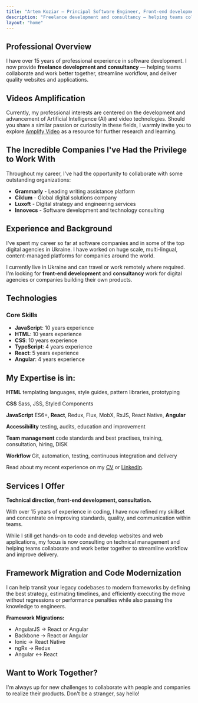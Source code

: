 ```yaml
---
title: "Artem Koziar — Principal Software Engineer, Front-end development consultant, Coach"
description: "Freelance development and consultancy — helping teams collaborate and work better together, streamline workflow, and deliver quality websites and applications"
layout: "home"
---
```


## Professional Overview

I have over 15 years of professional experience in software development. I now provide **freelance development and consultancy** — helping teams collaborate and work better together, streamline workflow, and deliver quality websites and applications.

## Videos Amplification

Currently, my professional interests are centered on the development and advancement of Artificial Intelligence (AI) and video technologies. Should you share a similar passion or curiosity in these fields, I warmly invite you to explore [Amplify Video](https://amplify-video.com/) as a resource for further research and learning.

## The Incredible Companies I've Had the Privilege to Work With

Throughout my career, I've had the opportunity to collaborate with some outstanding organizations:

- **Grammarly** - Leading writing assistance platform
- **Ciklum** - Global digital solutions company
- **Luxoft** - Digital strategy and engineering services
- **Innovecs** - Software development and technology consulting

## Experience and Background

I've spent my career so far at software companies and in some of the top digital agencies in Ukraine. I have worked on huge scale, multi-lingual, content-managed platforms for companies around the world.

I currently live in Ukraine and can travel or work remotely where required. I'm looking for **front-end development** and **consultancy** work for digital agencies or companies building their own products.

## Technologies

### Core Skills

- **JavaScript**: 10 years experience
- **HTML**: 10 years experience
- **CSS**: 10 years experience
- **TypeScript**: 4 years experience
- **React**: 5 years experience
- **Angular**: 4 years experience

## My Expertise is in:

**HTML**
templating languages, style guides, pattern libraries, prototyping

**CSS**
Sass, JSS, Styled Components

**JavaScript**
ES6+, **React**, Redux, Flux, MobX, RxJS, React Native, **Angular**

**Accessibility**
testing, audits, education and improvement

**Team management**
code standards and best practises, training, consultation, hiring, DISK

**Workflow**
Git, automation, testing, continuous integration and delivery

Read about my recent experience on my [CV](/about/cv) or [LinkedIn](https://www.linkedin.com/in/temich/).

## Services I Offer

**Technical direction, front-end development, consultation.**

With over 15 years of experience in coding, I have now refined my skillset and concentrate on improving standards, quality, and communication within teams.

While I still get hands-on to code and develop websites and web applications, my focus is now consulting on technical management and helping teams collaborate and work better together to streamline workflow and improve delivery.

## Framework Migration and Code Modernization

I can help transit your legacy codebases to modern frameworks by defining the best strategy, estimating timelines, and efficiently executing the move without regressions or performance penalties while also passing the knowledge to engineers.

**Framework Migrations:**
- AngularJS → React or Angular
- Backbone → React or Angular
- Ionic → React Native
- ngRx → Redux
- Angular ↔ React

## Want to Work Together?

I'm always up for new challenges to collaborate with people and companies to realize their products. Don't be a stranger, say hello!
